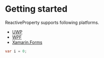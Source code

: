 # Getting started

ReactiveProperty supports following platforms.

* [UWP](uwp.md)
* [WPF](wpf.md)
* [Xamarin.Forms](xamarin-forms.md)

```cs
var i = 0;
```
